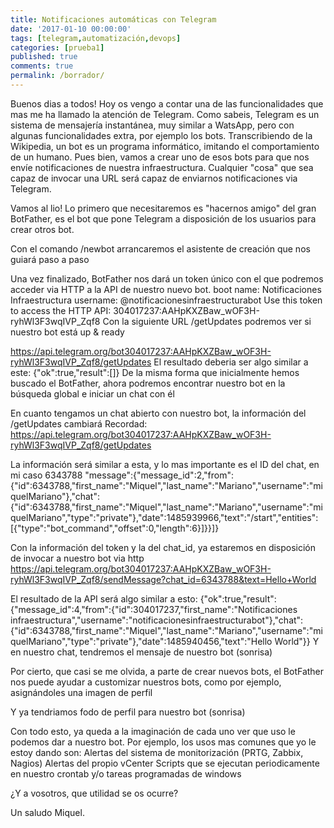 ```yaml
---
title: Notificaciones automáticas con Telegram
date: '2017-01-10 00:00:00'
tags: [telegram,automatización,devops]
categories: [prueba1]
published: true
comments: true
permalink: /borrador/
---
```


Buenos dias a todos!
Hoy os vengo a contar una de las funcionalidades  que mas me ha llamado la atención de Telegram.
Como sabeis, Telegram es un sistema de mensajería instantánea, muy similar a WatsApp, pero con algunas funcionalidades extra, por ejemplo los bots.
Transcribiendo de la Wikipedia, un bot es un programa informático, imitando el comportamiento de un humano. Pues bien, vamos a crear uno de esos bots para que nos envíe notificaciones de nuestra infraestructura. Cualquier "cosa" que sea capaz de invocar una URL será capaz de enviarnos notificaciones via Telegram.

Vamos al lio!
Lo primero que necesitaremos es "hacernos amigo" del gran BotFather, es el bot que pone Telegram a disposición de los usuarios para crear otros bot.


Con el comando /newbot arrancaremos el asistente de creación que nos guiará paso a paso

 


Una vez finalizado, BotFather nos dará un token único con el que podremos acceder via HTTP a la API de nuestro nuevo bot.
boot name: Notificaciones Infraestructura
username: @notificacionesinfraestructurabot
Use this token to access the HTTP API:
304017237:AAHpKXZBaw_wOF3H-ryhWl3F3wqIVP_Zqf8
Con la siguiente URL /getUpdates podremos ver si nuestro bot está up & ready
 
https://api.telegram.org/bot304017237:AAHpKXZBaw_wOF3H-ryhWl3F3wqIVP_Zqf8/getUpdates
El resultado deberia ser algo similar a este:
{"ok":true,"result":[]}
De la misma forma que inicialmente hemos buscado el BotFather, ahora podremos encontrar nuestro bot en la búsqueda global e iniciar un chat con él



En cuanto tengamos un chat abierto con nuestro bot, la información del /getUpdates cambiará
Recordad:  https://api.telegram.org/bot304017237:AAHpKXZBaw_wOF3H-ryhWl3F3wqIVP_Zqf8/getUpdates
 
La información será similar a esta, y lo mas importante es el ID del chat, en mi caso 6343788
"message":{"message_id":2,"from":{"id":6343788,"first_name":"Miquel","last_name":"Mariano","username":"miquelMariano"},"chat":{"id":6343788,"first_name":"Miquel","last_name":"Mariano","username":"miquelMariano","type":"private"},"date":1485939966,"text":"/start","entities":[{"type":"bot_command","offset":0,"length":6}]}}]}

Con la información del token y la del chat_id, ya estaremos en disposición de invocar a nuestro bot via http
https://api.telegram.org/bot304017237:AAHpKXZBaw_wOF3H-ryhWl3F3wqIVP_Zqf8/sendMessage?chat_id=6343788&text=Hello+World

El resultado de la API será algo similar a esto:
{"ok":true,"result":{"message_id":4,"from":{"id":304017237,"first_name":"Notificaciones infraestructura","username":"notificacionesinfraestructurabot"},"chat":{"id":6343788,"first_name":"Miquel","last_name":"Mariano","username":"miquelMariano","type":"private"},"date":1485940456,"text":"Hello World"}}
 Y en nuestro chat, tendremos el mensaje de nuestro bot (sonrisa)

Por cierto, que casi se me olvida, a parte de crear nuevos bots, el BotFather nos puede ayudar a customizar nuestros bots, como por ejemplo, asignándoles una imagen de perfil
 


 
Y ya tendriamos fodo de perfil para nuestro bot (sonrisa)
 

 
Con todo esto, ya queda a la imaginación de cada uno ver que uso le podemos dar a nuestro bot. 
Por ejemplo, los usos mas comunes que yo le estoy dando son:
Alertas del sistema de monitorización (PRTG, Zabbix, Nagios)
Alertas del propio vCenter
Scripts que se ejecutan periodicamente en nuestro crontab y/o tareas programadas de windows
 
¿Y a vosotros, que utilidad se os ocurre?
 
Un saludo
Miquel.